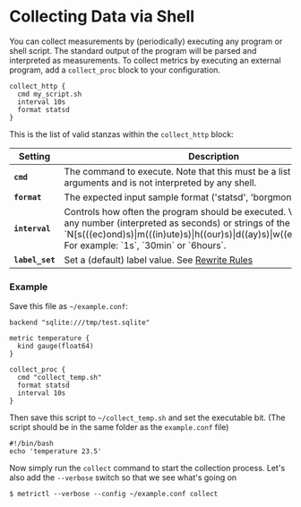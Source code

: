 Collecting Data via Shell
=========================

You can collect measurements by (periodically) executing any program or shell
script. The standard output of the program will be parsed and interpreted as
measurements. To collect metrics by executing an external program, add a
`collect_proc` block to your configuration.

    collect_http {
      cmd my_script.sh
      interval 10s
      format statsd
    }

This is the list of valid stanzas within the `collect_http` block:

<table>
  <thead>
    <tr>
      <th>Setting</th>
      <th>Description</th>
    </tr>
  </thead>
  <tbody>
    <tr>
      <td><code><strong>cmd</strong></code></td>
      <td>The command to execute. Note that this must be a list of argv arguments and is not interpreted by any shell.</td>
    </tr>
    <tr>
      <td><code><strong>format</strong></code></td>
      <td>The expected input sample format ('statsd', 'borgmon' or 'json')</td>
    </tr>
    <tr>
      <td><code><strong>interval</strong></code></td>
      <td>Controls how often the program should be executed. Valid values are any number (interpreted as seconds) or strings of the format
`N[s(((ec)ond)s)|m(((in)ute)s)|h((our)s)|d((ay)s)|w((eek)s)|y((ear)s)]`. For
example: `1s`, `30min` or `6hours`.</td>
    </tr>
    <tr>
      <td><code><strong>label_set</strong></code></td>
      <td>Set a (default) label value.  See <a href="/documentation/rewrite-rules">Rewrite Rules</a></td>
    </tr>
  </tbody>
</table>


### Example

Save this file as `~/example.conf`:

    backend "sqlite:///tmp/test.sqlite"

    metric temperature {
      kind gauge(float64)
    }

    collect_proc {
      cmd "collect_temp.sh"
      format statsd
      interval 10s
    }

Then save this script to `~/collect_temp.sh` and set the executable bit. (The
script should be in the same folder as the `example.conf` file)

    #!/bin/bash
    echo 'temperature 23.5'

Now simply run the `collect` command to start the collection process. Let's
also add the `--verbose` switch so that we see what's going on

    $ metrictl --verbose --config ~/example.conf collect

